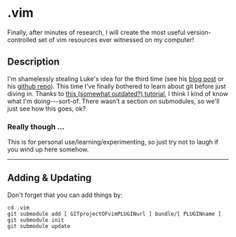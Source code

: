 # .vim
Finally, after minutes of research, I will create the most useful version-controlled set of vim resources ever witnessed on my computer!

## Description
I'm shamelessly stealing Luke's idea for the third time (see his [blog post][des1] or his [github repo][des2]). This time I've finally bothered to learn about git before just diving in. Thanks to [this (somewhat outdated?) tutorial][des3], I think I kind of know what I'm doing---sort-of. There wasn't a section on submodules, so we'll just see how this goes, ok?

### Really though ...
This is for personal use/learning/experimenting, so just try not to laugh if you wind up here somehow.

- - - - -

## Adding \& Updating
Don't forget that you can add things by:
```
cd .vim
git submodule add [ GITprojectOFvimPLUGINurl ] bundle/[ PLUGINname ]
git submodule init
git submodule update
```

[des1]: http://www.terminally-incoherent.com/blog/2012/03/12/putting-your-vim-files-under-version-control/ "Putting your vim files under version control"
[des2]: https://github.com/maciakl/.vim "maciakl/.vim"
[des3]: https://www.atlassian.com/git/tutorials "Become a git guru"
